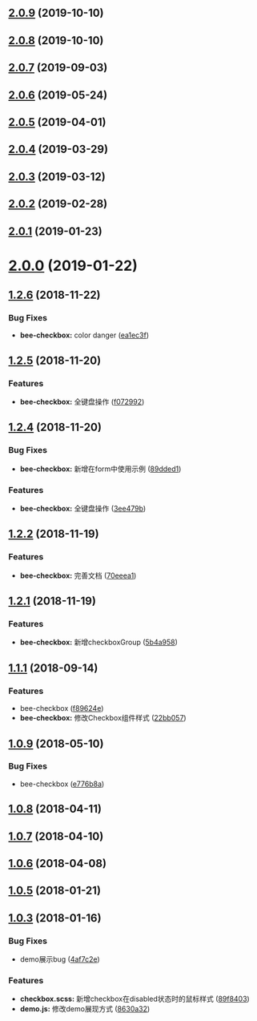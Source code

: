 <a name="2.0.9"></a>
## [2.0.9](https://github.com/tinper-bee/checkbox/compare/v2.0.8...v2.0.9) (2019-10-10)



<a name="2.0.8"></a>
## [2.0.8](https://github.com/tinper-bee/checkbox/compare/v2.0.7...v2.0.8) (2019-10-10)



<a name="2.0.7"></a>
## [2.0.7](https://github.com/tinper-bee/checkbox/compare/v2.0.6...v2.0.7) (2019-09-03)



<a name="2.0.6"></a>
## [2.0.6](https://github.com/tinper-bee/checkbox/compare/v2.0.5...v2.0.6) (2019-05-24)



<a name="2.0.5"></a>
## [2.0.5](https://github.com/tinper-bee/checkbox/compare/v2.0.4...v2.0.5) (2019-04-01)



<a name="2.0.4"></a>
## [2.0.4](https://github.com/tinper-bee/checkbox/compare/v2.0.3...v2.0.4) (2019-03-29)



<a name="2.0.3"></a>
## [2.0.3](https://github.com/tinper-bee/checkbox/compare/v2.0.2...v2.0.3) (2019-03-12)



<a name="2.0.2"></a>
## [2.0.2](https://github.com/tinper-bee/checkbox/compare/v2.0.1...v2.0.2) (2019-02-28)



<a name="2.0.1"></a>
## [2.0.1](https://github.com/tinper-bee/checkbox/compare/v2.0.0...v2.0.1) (2019-01-23)



<a name="2.0.0"></a>
# [2.0.0](https://github.com/tinper-bee/checkbox/compare/v1.2.6...v2.0.0) (2019-01-22)



<a name="1.2.6"></a>
## [1.2.6](https://github.com/tinper-bee/checkbox/compare/v1.2.5...v1.2.6) (2018-11-22)


### Bug Fixes

* **bee-checkbox:** color  danger ([ea1ec3f](https://github.com/tinper-bee/checkbox/commit/ea1ec3f))



<a name="1.2.5"></a>
## [1.2.5](https://github.com/tinper-bee/checkbox/compare/v1.2.4...v1.2.5) (2018-11-20)


### Features

* **bee-checkbox:** 全键盘操作 ([f072992](https://github.com/tinper-bee/checkbox/commit/f072992))



<a name="1.2.4"></a>
## [1.2.4](https://github.com/tinper-bee/checkbox/compare/v1.2.2...v1.2.4) (2018-11-20)


### Bug Fixes

* **bee-checkbox:** 新增在form中使用示例 ([89dded1](https://github.com/tinper-bee/checkbox/commit/89dded1))


### Features

* **bee-checkbox:** 全键盘操作 ([3ee479b](https://github.com/tinper-bee/checkbox/commit/3ee479b))



<a name="1.2.2"></a>
## [1.2.2](https://github.com/tinper-bee/checkbox/compare/v1.2.1...v1.2.2) (2018-11-19)


### Features

* **bee-checkbox:** 完善文档 ([70eeea1](https://github.com/tinper-bee/checkbox/commit/70eeea1))



<a name="1.2.1"></a>
## [1.2.1](https://github.com/tinper-bee/checkbox/compare/v1.1.1...v1.2.1) (2018-11-19)


### Features

* **bee-checkbox:** 新增checkboxGroup ([5b4a958](https://github.com/tinper-bee/checkbox/commit/5b4a958))



<a name="1.1.1"></a>
## [1.1.1](https://github.com/tinper-bee/checkbox/compare/v1.0.10...v1.1.1) (2018-09-14)


### Features

* bee-checkbox ([f89624e](https://github.com/tinper-bee/checkbox/commit/f89624e))
* **bee-checkbox:** 修改Checkbox组件样式 ([22bb057](https://github.com/tinper-bee/checkbox/commit/22bb057))



<a name="1.0.9"></a>
## [1.0.9](https://github.com/tinper-bee/checkbox/compare/v1.0.8...v1.0.9) (2018-05-10)


### Bug Fixes

* bee-checkbox ([e776b8a](https://github.com/tinper-bee/checkbox/commit/e776b8a))



<a name="1.0.8"></a>
## [1.0.8](https://github.com/tinper-bee/checkbox/compare/v1.0.7...v1.0.8) (2018-04-11)



<a name="1.0.7"></a>
## [1.0.7](https://github.com/tinper-bee/checkbox/compare/v1.0.6...v1.0.7) (2018-04-10)



<a name="1.0.6"></a>
## [1.0.6](https://github.com/tinper-bee/checkbox/compare/v1.0.5...v1.0.6) (2018-04-08)



<a name="1.0.5"></a>
## [1.0.5](https://github.com/tinper-bee/checkbox/compare/v1.0.3...v1.0.5) (2018-01-21)



<a name="1.0.3"></a>
## [1.0.3](https://github.com/tinper-bee/checkbox/compare/4af7c2e...v1.0.3) (2018-01-16)


### Bug Fixes

* demo展示bug ([4af7c2e](https://github.com/tinper-bee/checkbox/commit/4af7c2e))


### Features

* **checkbox.scss:** 新增checkbox在disabled状态时的鼠标样式 ([89f8403](https://github.com/tinper-bee/checkbox/commit/89f8403))
* **demo.js:** 修改demo展现方式 ([8630a32](https://github.com/tinper-bee/checkbox/commit/8630a32))



